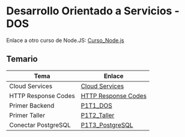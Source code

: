 # Desarrollo Orientado a Servicios - DOS

Enlace a otro curso de Node.JS: [Curso_Node.js](https://github.com/carlos-paezf/Curso_Node.js 'Curso_Node.js')

## Temario

| Tema                | Enlace                                                      |
| ------------------- | ----------------------------------------------------------- |
| Cloud Services      | [Cloud Services](./Primer_Corte/Cloud_Service.md)           |
| HTTP Response Codes | [HTTP Response Codes](./http-response-codes.pdf)            |
| Primer Backend      | [P1T1_DOS](./Primer_Corte/P1T1_DOS/README.md)               |
| Primer Taller       | [P1T2_Taller](./Primer_Corte/P1T2_Taller/README.md)         |
| Conectar PostgreSQL | [P1T3_PostgreSQL](./Primer_Corte/P1T3_PostgreSQL/README.md) |
